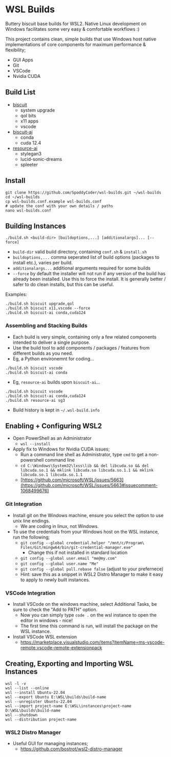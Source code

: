 # WSL Builds
Buttery biscuit base builds for WSL2. Native Linux development on Windows facilitates some very easy & comfortable workflows :) 

This project contains clean, simple builds that use Windows host native implementations of core components for maximum performance & flexibility;

* GUI Apps
* Git
* VSCode
* Nvidia CUDA


## Build List
* [biscuit](biscuit/)
  * system upgrade
  * qol bits
  * x11 apps
  * vscode
* [biscuit-ai](biscuit-ai/)
  * conda
  * cuda 12.4
* [resource-ai](resource-ai/)
  * stylegan3
  * lucid-sonic-dreams
  * spleeter


## Install
```
git clone https://github.com/SpoddyCoder/wsl-builds.git ~/wsl-builds
cd ~/wsl-builds
cp wsl-builds.conf.example wsl-builds.conf
# update the conf with your own details / paths
nano wsl-builds.conf
```


## Building Instances
```
./build.sh <build-dir> [buildoptions,...] [additionalargs]... [--force]
```
* `build-dir` valid build directory, containing `conf.sh` & `install.sh`
* `buildoptions,...` comma seperated list of build options (packages to install etc.), varies per build.
* `additionalargs...` additional arguments required for some builds
* `--force` by default the installer will not run if any version of the build has already been installed. Use this to force the install. It is generally better / safer to do clean installs, but this can be useful.

Examples:
```
./build.sh biscuit upgrade,qol
./build.sh biscuit x11,vscode --force
./build.sh biscuit-ai conda,cuda124
```

### Assembling and Stacking Builds
* Each build is very simple, containing only a few related components intended to deliver a single purpose.
* Use the build tool to add components / packages / features from different builds as you need.
* Eg, a Python environemnt for coding...
```
./build.sh biscuit vscode
./build.sh biscuit-ai conda
```
* Eg, `resource-ai` builds upon `biscuit-ai`...
```
./build.sh biscuit vscode
./build.sh biscuit-ai conda,cuda124
./build.sh resource-ai sg3
```
* Build history is kept in `~/.wsl-build.info`


## Enabling + Configuring WSL2
* Open PowerShell as an Administrator
  * `wsl --install`
* Apply fix to Windows for Nvidia CUDA issues;
  * Run a command line shell as Administrator, type `cmd` to get a non-powershell command line
  * `cd C:\Windows\System32\lxss\lib && del libcuda.so && del libcuda.so.1 && mklink libcuda.so libcuda.so.1.1 && mklink libcuda.so.1 libcuda.so.1.1`
  * [https://github.com/microsoft/WSL/issues/5663](https://github.com/microsoft/WSL/issues/5663#issuecomment-1068499676)

### Git Integration
* Install git on the Windows machine, ensure you select the option to use unix line endings.
  * We are coding in linux, not Windows.
* To use the credentials from your Windows host on the WSL instance, run the following;
  * `git config --global credential.helper "/mnt/c/Program\ Files/Git/mingw64/bin/git-credential-manager.exe"`
    * Change this if not installed in standard location 
  * `git config --global user.email "me@my.com"`
  * `git config --global user.name "Me"`
  * `git config --global pull.rebase false`  (adjust to your prefernece)
  * Hint: save this as a snippet in WSL2 Distro Manager to make it easy to apply to newly built instances.

### VSCode Integration
* Install VSCode on the windows machine, select Additional Tasks, be sure to check the "Add to PATH" option.
  * Now you can simply type `code .` on the wsl instance to open the editor in windows - nice!
  * The first time this command is run, will install the package on the WSL instance.
* Install VSCode WSL extension
  * https://marketplace.visualstudio.com/items?itemName=ms-vscode-remote.vscode-remote-extensionpack


## Creating, Exporting and Importing WSL Instances
```
wsl -l -v
wsl --list --online
wsl --install Ubuntu-22.04
wsl --export Ubuntu E:\WSL\builds\build-name
wsl --unregister Ubuntu-22.04
wsl --import project-name E:\WSL\instances\project-name D:\WSL\builds\build-name
wsl --shutdown
wsl --distribution project-name
```

### WSL2 Distro Manager
* Useful GUI for managing instances;
  * https://github.com/bostrot/wsl2-distro-manager
